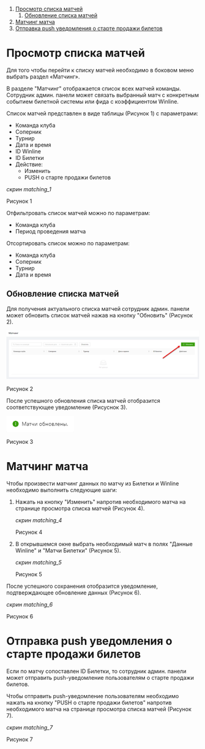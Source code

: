 1. [Просмотр списка матчей](#просмотр-списка-матчей)
	1. [Обновление списка матчей](#обновление-списка-матчей)
2. [Матчинг матча](#матчинг-матча)
3. [Отправка push уведомления о старте продажи билетов](#отправка-push-уведомления-о-старте-продажи-билетов)

# Просмотр списка матчей
Для того чтобы перейти к списку матчей необходимо в боковом меню выбрать раздел «Матчинг».  

В разделе "Матчинг" отображается список всех матчей команды. Сотрудник админ. панели может связать выбранный матч с конкретным событием билетной системы или фида с коэффициентом Winline. 

Список матчей представлен в виде таблицы (Рисунок 1) с параметрами:
- Команда клуба
- Соперник
- Турнир
- Дата и время
- ID Winline
- ID Билетки
- Действие:
	- Изменить
	- PUSH о старте продажи билетов

*скрин matching_1*

Рисунок 1

Отфильтровать список матчей можно по параметрам:
- Команда клуба
- Период проведения матча

Отсортировать список можно по параметрам:
- Команда клуба
- Соперник
- Турнир
- Дата и время

## Обновление списка матчей
Для получения актуального списка матчей сотрудник админ. панели может обновить список матчей нажав на кнопку "Обновить" (Рисунок 2).

![Рисунок 2](images/matching_2.png)

Рисунок 2

После успешного обновления списка матчей отобразится соответствующее уведомление (Рисуснок 3).

<img class='md-img' src="images/matching_3.png" alt="Рисунок 3">

Рисунок 3

# Матчинг матча
Чтобы произвести матчинг данных по матчу из Билетки и Winline необходимо выполнить следующие шаги:
1. Нажать на кнопку "Изменить" напротив необходимого матча на странице просмотра списка матчей (Рисунок 4).
   
   *скрин matching_4*
   
   Рисунок 4  
2. В открывшемся окне выбрать необходимый матч в полях "Данные Winline" и "Матчи Билетки" (Рисунок 5).
   
   *скрин matching_5*
   
   Рисунок 5

После успешного сохранения отобразится уведомление, подтверждающее обновление данных (Рисунок 6).

*скрин matching_6*

Рисунок 6

# Отправка push уведомления о старте продажи билетов
Если по матчу сопоставлен ID Билетки, то сотрудник админ. панели может отправить push-уведомление пользователям о старте продажи билетов.

Чтобы отправить push-уведомление пользователям необходимо нажать на кнопку "PUSH о старте продажи билетов" напротив необходимого матча на странице просмотра списка матчей (Рисунок 7).

*скрин matching_7*

Рисунок 7